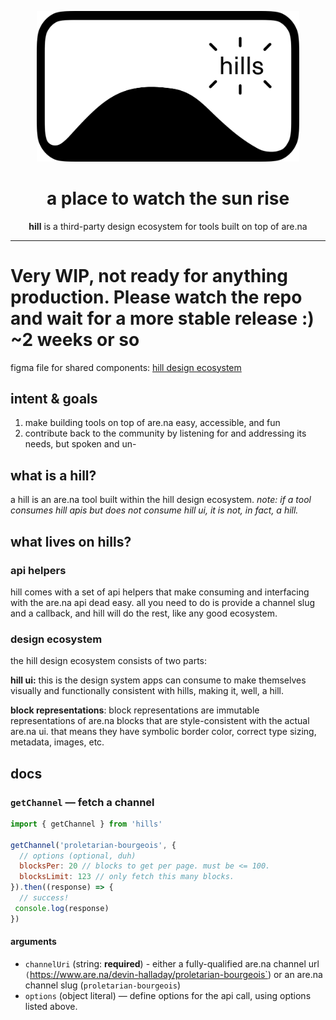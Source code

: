 <p align="center"><img src="hill.svg" width="420" /></p>

<h1 align="center">a place to watch the sun rise</h1>
<p align="center"><strong>hill</strong> is a third-party design ecosystem for tools built on top of are.na</p>

---
# Very WIP, not ready for anything production. Please watch the repo and wait for a more stable release :) ~2 weeks or so

figma file for shared components: [hill design ecosystem](https://www.figma.com/file/R2WmAz2mvW9TV2hyJZztMA/hill-design-ecosystem?node-id=0%3A1)

## intent & goals
1. make building tools on top of are.na easy, accessible, and fun
2. contribute back to the community by listening for and addressing its needs, but spoken and un-

## what is a hill?
a hill is an are.na tool built within the hill design ecosystem. *note: if a tool consumes hill apis but does not consume hill ui, it is not, in fact, a hill.*

## what lives on hills?
### api helpers
hill comes with a set of api helpers that make consuming and interfacing with the are.na api dead easy. all you need to do is provide a channel slug and a callback, and hill will do the rest, like any good ecosystem.

### design ecosystem
the hill design ecosystem consists of two parts:

**hill ui:** this is the design system apps can consume to make themselves visually and functionally consistent with hills, making it, well, a hill.

**block representations**: block representations are immutable representations of are.na blocks that are style-consistent with the actual are.na ui. that means they have symbolic border color, correct type sizing, metadata, images, etc.

## docs
### `getChannel` — fetch a channel

```js
import { getChannel } from 'hills'

getChannel('proletarian-bourgeois', {
  // options (optional, duh)
  blocksPer: 20 // blocks to get per page. must be <= 100.
  blocksLimit: 123 // only fetch this many blocks.
}).then((response) => {
  // success!
 console.log(response)
})
```

#### arguments
- `channelUri` (string: **required**) - either a fully-qualified are.na channel url `(`https://www.are.na/devin-halladay/proletarian-bourgeois`) or an are.na channel slug (`proletarian-bourgeois`)
- `options` (object literal) — define options for the api call, using options listed above.
